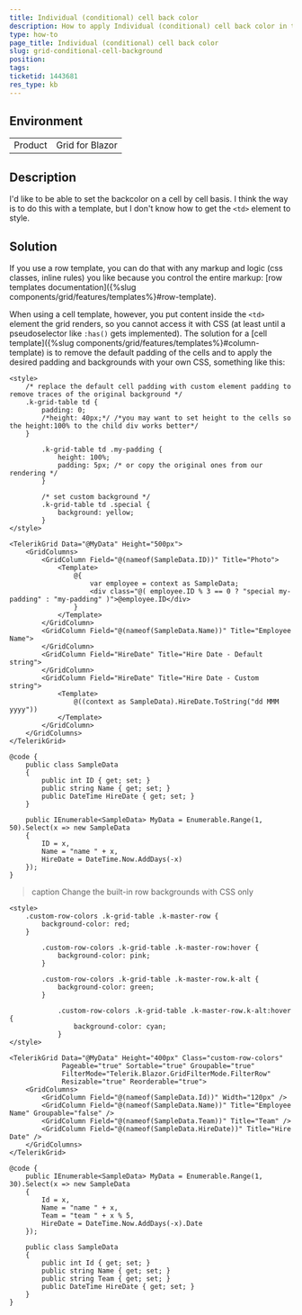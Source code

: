 ```yaml
---
title: Individual (conditional) cell back color
description: How to apply Individual (conditional) cell back color in the Telerik Blazor grid
type: how-to
page_title: Individual (conditional) cell back color
slug: grid-conditional-cell-background
position: 
tags: 
ticketid: 1443681
res_type: kb
---
```


## Environment
<table>
	<tbody>
		<tr>
			<td>Product</td>
			<td>Grid for Blazor</td>
		</tr>
	</tbody>
</table>


## Description
I'd like to be able to set the backcolor on a cell by cell basis. I think the way is to do this with a template, but I don't know how to get the `<td>` element to style.

## Solution
If you use a row template, you can do that with any markup and logic (css classes, inline rules) you like because you control the entire markup: [row templates documentation]({%slug components/grid/features/templates%}#row-template).

When using a cell template, however, you put content inside the `<td>` element the grid renders, so you cannot access it with CSS (at least until a pseudoselector like `:has()` gets implemented). The solution for a [cell template]({%slug components/grid/features/templates%}#column-template) is to remove the default padding of the cells and to apply the desired padding and backgrounds with your own CSS, something like this:

````CSHTML
<style>
    /* replace the default cell padding with custom element padding to remove traces of the original background */
    .k-grid-table td {
        padding: 0;
        /*height: 40px;*/ /*you may want to set height to the cells so the height:100% to the child div works better*/
    }

        .k-grid-table td .my-padding {
            height: 100%;
            padding: 5px; /* or copy the original ones from our rendering */
        }

        /* set custom background */
        .k-grid-table td .special {
            background: yellow;
        }
</style>

<TelerikGrid Data="@MyData" Height="500px">
    <GridColumns>
        <GridColumn Field="@(nameof(SampleData.ID))" Title="Photo">
            <Template>
                @{
                    var employee = context as SampleData;
                    <div class="@( employee.ID % 3 == 0 ? "special my-padding" : "my-padding" )">@employee.ID</div>
                }
            </Template>
        </GridColumn>
        <GridColumn Field="@(nameof(SampleData.Name))" Title="Employee Name">
        </GridColumn>
        <GridColumn Field="HireDate" Title="Hire Date - Default string">
        </GridColumn>
        <GridColumn Field="HireDate" Title="Hire Date - Custom string">
            <Template>
                @((context as SampleData).HireDate.ToString("dd MMM yyyy"))
            </Template>
        </GridColumn>
    </GridColumns>
</TelerikGrid>

@code {
    public class SampleData
    {
        public int ID { get; set; }
        public string Name { get; set; }
        public DateTime HireDate { get; set; }
    }

    public IEnumerable<SampleData> MyData = Enumerable.Range(1, 50).Select(x => new SampleData
    {
        ID = x,
        Name = "name " + x,
        HireDate = DateTime.Now.AddDays(-x)
    });
}
````

>caption Change the built-in row backgrounds with CSS only

````CSHTML
<style>
    .custom-row-colors .k-grid-table .k-master-row {
        background-color: red;
    }

        .custom-row-colors .k-grid-table .k-master-row:hover {
            background-color: pink;
        }

        .custom-row-colors .k-grid-table .k-master-row.k-alt {
            background-color: green;
        }

            .custom-row-colors .k-grid-table .k-master-row.k-alt:hover {
                background-color: cyan;
            }
</style>

<TelerikGrid Data="@MyData" Height="400px" Class="custom-row-colors"
             Pageable="true" Sortable="true" Groupable="true"
             FilterMode="Telerik.Blazor.GridFilterMode.FilterRow"
             Resizable="true" Reorderable="true">
    <GridColumns>
        <GridColumn Field="@(nameof(SampleData.Id))" Width="120px" />
        <GridColumn Field="@(nameof(SampleData.Name))" Title="Employee Name" Groupable="false" />
        <GridColumn Field="@(nameof(SampleData.Team))" Title="Team" />
        <GridColumn Field="@(nameof(SampleData.HireDate))" Title="Hire Date" />
    </GridColumns>
</TelerikGrid>

@code {
    public IEnumerable<SampleData> MyData = Enumerable.Range(1, 30).Select(x => new SampleData
    {
        Id = x,
        Name = "name " + x,
        Team = "team " + x % 5,
        HireDate = DateTime.Now.AddDays(-x).Date
    });

    public class SampleData
    {
        public int Id { get; set; }
        public string Name { get; set; }
        public string Team { get; set; }
        public DateTime HireDate { get; set; }
    }
}
````

